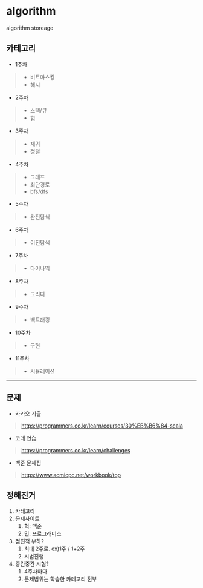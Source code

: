 # algorithm
algorithm storeage

## 카테고리

- 1주차
> - 비트마스킹
> - 해시

- 2주차
> - 스택/큐
> - 힙

- 3주차
> - 재귀
> - 정렬

- 4주차
> - 그래프
> - 최단경로
> - bfs/dfs

- 5주차
> - 완전탐색

- 6주차
> - 이진탐색

- 7주차
> - 다이나믹

- 8주차
> - 그리디

- 9주차
> - 백트래킹

- 10주차
> - 구현

- 11주차
> - 시뮬레이션

---

## 문제

- 카카오 기출
> https://programmers.co.kr/learn/courses/30%EB%B6%84-scala

- 코테 연습
> https://programmers.co.kr/learn/challenges

- 백준 문제집
> https://www.acmicpc.net/workbook/top

## 정해진거

1. 카테고리
2. 문제사이트
   1. 헉: 백준
   2. 민: 프로그래머스
3. 점진적 부하?
   1. 최대 2주로. ex)1주 / 1+2주
   2. 시범진행
4. 중간중간 시험?
   1. 4주차마다
   2. 문제범위는 학습한 카테고리 전부
